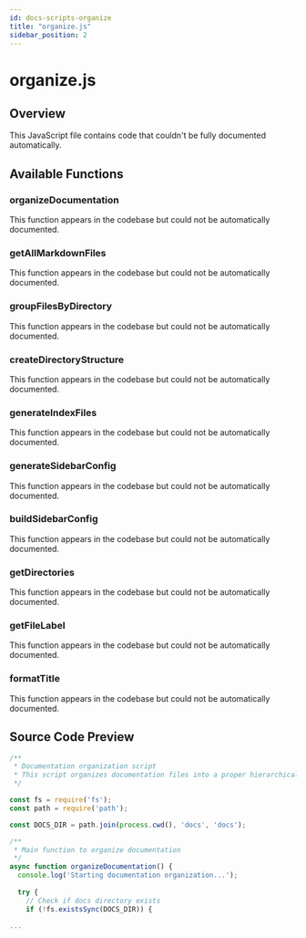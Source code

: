 ```yaml
---
id: docs-scripts-organize
title: "organize.js"
sidebar_position: 2
---
```


# organize.js

## Overview

This JavaScript file contains code that couldn't be fully documented automatically.

## Available Functions

### organizeDocumentation

This function appears in the codebase but could not be automatically documented.

### getAllMarkdownFiles

This function appears in the codebase but could not be automatically documented.

### groupFilesByDirectory

This function appears in the codebase but could not be automatically documented.

### createDirectoryStructure

This function appears in the codebase but could not be automatically documented.

### generateIndexFiles

This function appears in the codebase but could not be automatically documented.

### generateSidebarConfig

This function appears in the codebase but could not be automatically documented.

### buildSidebarConfig

This function appears in the codebase but could not be automatically documented.

### getDirectories

This function appears in the codebase but could not be automatically documented.

### getFileLabel

This function appears in the codebase but could not be automatically documented.

### formatTitle

This function appears in the codebase but could not be automatically documented.



## Source Code Preview

```javascript
/**
 * Documentation organization script
 * This script organizes documentation files into a proper hierarchical structure for Docusaurus
 */

const fs = require('fs');
const path = require('path');

const DOCS_DIR = path.join(process.cwd(), 'docs', 'docs');

/**
 * Main function to organize documentation
 */
async function organizeDocumentation() {
  console.log('Starting documentation organization...');
  
  try {
    // Check if docs directory exists
    if (!fs.existsSync(DOCS_DIR)) {
      
...
```